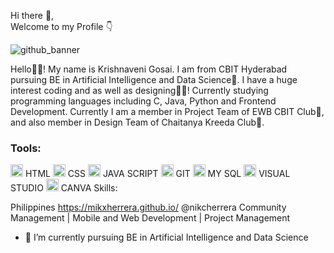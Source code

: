 Hi there 👋, <br>
Welcome to my Profile 👇



![github_banner](https://github.com/user-attachments/assets/3c60e51d-463f-4120-a75b-c92b1140feac "height:50px")

Hello🙋‍♀️! My name is Krishnaveni Gosai. I am from CBIT Hyderabad pursuing BE in Artificial Intelligence and Data Science🤖.
I have a huge interest coding and as well as designing👩‍💻! Currently studying programming languages including C, Java, Python and Frontend Development.
Currently I am a member in Project Team of EWB CBIT Club🌱, and also member in Design Team of Chaitanya Kreeda Club🏏.

### Tools:
<img src="https://cdn.jsdelivr.net/gh/devicons/devicon/icons/html5/html5-original.svg" width="20"/> HTML
<img src="https://cdn.jsdelivr.net/gh/devicons/devicon/icons/css3/css3-original.svg" width="20"/> CSS
<img src="https://cdn.jsdelivr.net/gh/devicons/devicon/icons/javascript/javascript-original.svg" width="20"/> JAVA SCRIPT
<img src="https://cdn.jsdelivr.net/gh/devicons/devicon/icons/git/git-original.svg" width="20"/> GIT
<img src="https://cdn.jsdelivr.net/gh/devicons/devicon/icons/mysql/mysql-original.svg" width="20"/> MY SQL
<img src="https://cdn.jsdelivr.net/gh/devicons/devicon/icons/visualstudio/visualstudio-plain.svg" width="20"/> VISUAL STUDIO
<img src="https://upload.wikimedia.org/wikipedia/commons/e/e3/Canva_Logo.png" alt="Canva" width="20"/> CANVA
Skills: 

Philippines 
https://mikxherrera.github.io/
@nikcherrera 
Community Management | Mobile and Web Development | Project Management 
- 🌱 I’m currently pursuing BE in Artificial Intelligence and Data Science
  

